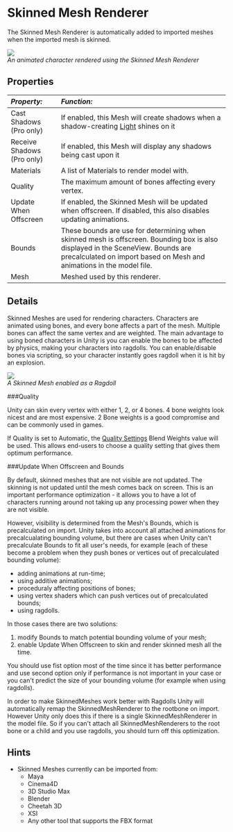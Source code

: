 Skinned Mesh Renderer
=====================


The <span class=keyword>Skinned Mesh Renderer</span> is automatically added to imported meshes when the imported mesh is skinned.

![](http://docwiki.hq.unity3d.com/uploads/Main/Inspector-SkinnedMeshRenderer.png)  
_An animated character rendered using the Skinned Mesh Renderer_


Properties
----------



|**_Property:_** |**_Function:_** |
|:---|:---|
|<span class=component>Cast Shadows</span> (Pro only) |If enabled, this <span class=keyword>Mesh</span> will create shadows when a shadow-creating [Light](class-Light.html) shines on it |
|<span class=component>Receive Shadows</span> (Pro only) |If enabled, this Mesh will display any shadows being cast upon it |
|<span class=component>Materials</span> |A list of <span class=keyword>Materials</span> to render model with. |
|<span class=component>Quality</span> |The maximum amount of bones affecting every vertex. |
|<span class=component>Update When Offscreen</span> |If enabled, the Skinned Mesh will be updated when offscreen. If disabled, this also disables updating animations. |
|<span class=component>Bounds</span> |These bounds are use for determining when skinned mesh is offscreen. Bounding box is also displayed in the SceneView. Bounds are precalculated on import based on Mesh and animations in the model file. |
|<span class=component>Mesh</span> |Meshed used by this renderer. |

Details
-------


Skinned Meshes are used for rendering characters. Characters are animated using bones, and every bone affects a part of the mesh. Multiple bones can affect the same vertex and are weighted.  The main advantage to using boned characters in Unity is you can enable the bones to be affected by physics, making your characters into ragdolls.  You can enable/disable bones via scripting, so your character instantly goes ragdoll when it is hit by an explosion.

![](http://docwiki.hq.unity3d.com/uploads/Main/RagdollRobot.png)  
_A Skinned Mesh enabled as a Ragdoll_

###Quality

Unity can skin every vertex with either 1, 2, or 4 bones. 4 bone weights look nicest and are most expensive. 2 Bone weights is a good compromise and can be commonly used in games.

If <span class=component>Quality</span> is set to <span class=component>Automatic</span>, the [Quality Settings](class-QualitySettings.html) <span class=component>Blend Weights</span> value will be used. This allows end-users to choose a quality setting that gives them optimum performance.


###Update When Offscreen and Bounds

By default, skinned meshes that are not visible are not updated. The skinning is not updated until the mesh comes back on screen. This is an important performance optimization - it allows you to have a lot of characters running around not taking up any processing power when they are not visible.

However, visibility is determined from the Mesh's Bounds, which is precalculated on import. Unity takes into account all attached animations for precalcualating bounding volume, but there are cases when Unity can't precalculate Bounds to fit all user's needs, for example (each of these become a problem when they push bones or vertices out of precalculated bounding volume):
* adding animations at run-time;
* using additive animations;
* proceduraly affecting positions of bones;
* using vertex shaders which can push vertices out of precalculated bounds;
* using ragdolls.

In those cases there are two solutions:
1. modify Bounds to match potential bounding volume of your mesh;
1. enable <span class=component>Update When Offscreen</span> to skin and render skinned mesh all the time.

You should use fist option most of the time since it has better performance and use second option only if performance is not important in your case or you can't predict the size of your bounding volume (for example when using ragdolls).

In order to make SkinnedMeshes work better with Ragdolls Unity will automatically remap the SkinnedMeshRenderer to the rootbone on import. However Unity only does this if there is a single SkinnedMeshRenderer in the model file.
So if you can't attach all SkinnedMeshRenderers to the root bone or a child and you use ragdolls, you should turn off this optimization.

Hints
-----


* Skinned Meshes currently can be imported from:
    * Maya
    * Cinema4D
    * 3D Studio Max
    * Blender
    * Cheetah 3D
    * XSI
    * Any other tool that supports the FBX format
